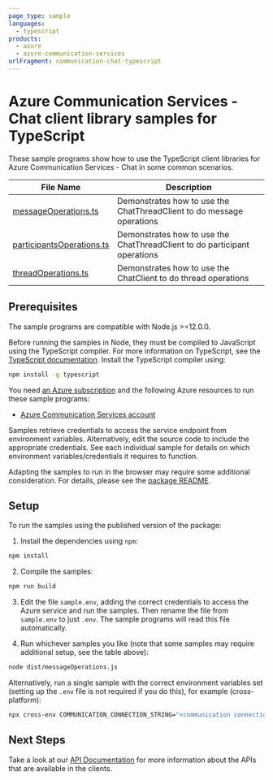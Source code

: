 ```yaml
---
page_type: sample
languages:
  - typescript
products:
  - azure
  - azure-communication-services
urlFragment: communication-chat-typescript
---
```


# Azure Communication Services - Chat client library samples for TypeScript

These sample programs show how to use the TypeScript client libraries for Azure Communication Services - Chat in some common scenarios.

| **File Name**                                       | **Description**                                                           |
| --------------------------------------------------- | ------------------------------------------------------------------------- |
| [messageOperations.ts][messageoperations]           | Demonstrates how to use the ChatThreadClient to do message operations     |
| [participantsOperations.ts][participantsoperations] | Demonstrates how to use the ChatThreadClient to do participant operations |
| [threadOperations.ts][threadoperations]             | Demonstrates how to use the ChatClient to do thread operations            |

## Prerequisites

The sample programs are compatible with Node.js >=12.0.0.

Before running the samples in Node, they must be compiled to JavaScript using the TypeScript compiler. For more information on TypeScript, see the [TypeScript documentation][typescript]. Install the TypeScript compiler using:

```bash
npm install -g typescript
```

You need [an Azure subscription][freesub] and the following Azure resources to run these sample programs:

- [Azure Communication Services account][createinstance_azurecommunicationservicesaccount]

Samples retrieve credentials to access the service endpoint from environment variables. Alternatively, edit the source code to include the appropriate credentials. See each individual sample for details on which environment variables/credentials it requires to function.

Adapting the samples to run in the browser may require some additional consideration. For details, please see the [package README][package].

## Setup

To run the samples using the published version of the package:

1. Install the dependencies using `npm`:

```bash
npm install
```

2. Compile the samples:

```bash
npm run build
```

3. Edit the file `sample.env`, adding the correct credentials to access the Azure service and run the samples. Then rename the file from `sample.env` to just `.env`. The sample programs will read this file automatically.

4. Run whichever samples you like (note that some samples may require additional setup, see the table above):

```bash
node dist/messageOperations.js
```

Alternatively, run a single sample with the correct environment variables set (setting up the `.env` file is not required if you do this), for example (cross-platform):

```bash
npx cross-env COMMUNICATION_CONNECTION_STRING="<communication connection string>" node dist/messageOperations.js
```

## Next Steps

Take a look at our [API Documentation][apiref] for more information about the APIs that are available in the clients.

[messageoperations]: https://github.com/Azure/azure-sdk-for-js/blob/master/sdk/communication/communication-chat/samples/v1/typescript/src/messageOperations.ts
[participantsoperations]: https://github.com/Azure/azure-sdk-for-js/blob/master/sdk/communication/communication-chat/samples/v1/typescript/src/participantsOperations.ts
[threadoperations]: https://github.com/Azure/azure-sdk-for-js/blob/master/sdk/communication/communication-chat/samples/v1/typescript/src/threadOperations.ts
[apiref]: https://docs.microsoft.com/javascript/api/@azure/communication-chat
[freesub]: https://azure.microsoft.com/free/
[createinstance_azurecommunicationservicesaccount]: https://docs.microsoft.com/azure/communication-services/quickstarts/create-communication-resource
[package]: https://github.com/Azure/azure-sdk-for-js/tree/master/sdk/communication/communication-chat/README.md
[typescript]: https://www.typescriptlang.org/docs/home.html
